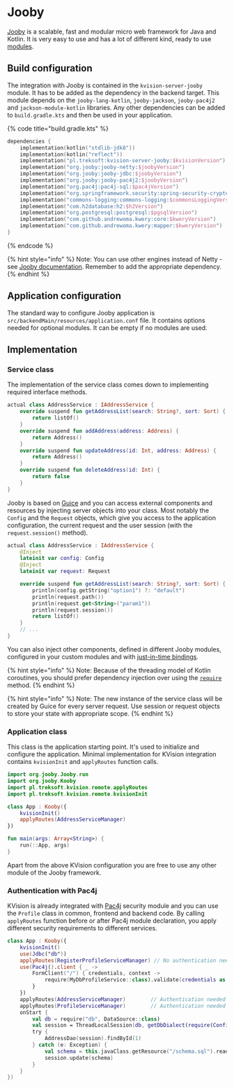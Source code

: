 # Jooby

[Jooby](https://jooby.org/) is a scalable, fast and modular micro web framework for Java and Kotlin. It is very easy to use and has a lot of different kind, ready to use [modules](https://jooby.org/modules/). 

## Build configuration

The integration with Jooby is contained in the `kvision-server-jooby` module. It has to be added as the dependency in the backend target. This module depends on the `jooby-lang-kotlin`, `jooby-jackson`, `jooby-pac4j2` and `jackson-module-kotlin` libraries. Any other dependencies can be added to `build.gradle.kts` and then be used in your application.

{% code title="build.gradle.kts" %}
```kotlin
dependencies {
    implementation(kotlin("stdlib-jdk8"))
    implementation(kotlin("reflect"))
    implementation("pl.treksoft:kvision-server-jooby:$kvisionVersion")
    implementation("org.jooby:jooby-netty:$joobyVersion")
    implementation("org.jooby:jooby-jdbc:$joobyVersion")
    implementation("org.jooby:jooby-pac4j2:$joobyVersion")
    implementation("org.pac4j:pac4j-sql:$pac4jVersion")
    implementation("org.springframework.security:spring-security-crypto:$springSecurityCryptoVersion")
    implementation("commons-logging:commons-logging:$commonsLoggingVersion")
    implementation("com.h2database:h2:$h2Version")
    implementation("org.postgresql:postgresql:$pgsqlVersion")
    implementation("com.github.andrewoma.kwery:core:$kweryVersion")
    implementation("com.github.andrewoma.kwery:mapper:$kweryVersion")
}
```
{% endcode %}

{% hint style="info" %}
Note: You can use other engines instead of Netty - see [Jooby documentation](https://jooby.org/doc/servers/). Remember to add the appropriate dependency.
{% endhint %}

## Application configuration

The standard way to configure Jooby application is `src/backendMain/resources/application.conf` file. It contains options needed for optional modules. It can be empty if no modules are used.

## Implementation

### Service class

The implementation of the service class comes down to implementing required interface methods.

```kotlin
actual class AddressService : IAddressService {
    override suspend fun getAddressList(search: String?, sort: Sort) {
        return listOf()
    }
    override suspend fun addAddress(address: Address) {
        return Address()
    }
    override suspend fun updateAddress(id: Int, address: Address) {
        return Address()
    }
    override suspend fun deleteAddress(id: Int) {
        return false
    }
}
```

Jooby is based on [Guice](https://github.com/google/guice) and you can access external components and resources by injecting server objects into your class. Most notably the `Config` and the `Request` objects, which give you access to the application configuration, the current request and the user session \(with the `request.session()` method\).

```kotlin
actual class AddressService : IAddressService {
    @Inject
    lateinit var config: Config
    @Inject
    lateinit var request: Request

    override suspend fun getAddressList(search: String?, sort: Sort) {
        println(config.getString("option1") ?: "default")
        println(request.path())
        println(request.get<String>("param1"))
        println(request.session())
        return listOf()
    }
    // ...
}
```

You can also inject other components, defined in different Jooby modules, configured in your custom modules and with [just-in-time bindings](https://github.com/google/guice/wiki/JustInTimeBindings).

{% hint style="info" %}
Note: Because of the threading model of Kotlin coroutines, you should prefer dependency injection over using the [`require`](https://jooby.org/doc/#request-require) method.
{% endhint %}

{% hint style="info" %}
Note: The new instance of the service class will be created by Guice for every server request. Use session or request objects to store your state with appropriate scope.
{% endhint %}

### Application class

This class is the application starting point. It's used to initialize and configure the application. Minimal implementation for KVision integration contains `kvisionInit` and `applyRoutes` function calls.

```kotlin
import org.jooby.Jooby.run
import org.jooby.Kooby
import pl.treksoft.kvision.remote.applyRoutes
import pl.treksoft.kvision.remote.kvisionInit

class App : Kooby({
    kvisionInit()
    applyRoutes(AddressServiceManager)
})

fun main(args: Array<String>) {
    run(::App, args)
}
```

Apart from the above KVision configuration you are free to use any other module of the Jooby framework. 

### Authentication with Pac4j

KVision is already integrated with [Pac4j](https://jooby.org/doc/pac4j2/) security module and you can use the `Profile` class in common, frontend and backend code. By calling `applyRoutes` function before or after Pac4j module declaration, you apply different security requirements to different services.

```kotlin
class App : Kooby({
    kvisionInit()
    use(Jdbc("db"))
    applyRoutes(RegisterProfileServiceManager) // No authentication needed
    use(Pac4j().client { _ ->
        FormClient("/") { credentials, context ->
            require(MyDbProfileService::class).validate(credentials as UsernamePasswordCredentials, context)
        }
    })
    applyRoutes(AddressServiceManager)        // Authentication needed
    applyRoutes(ProfileServiceManager)        // Authentication needed
    onStart {
        val db = require("db", DataSource::class)
        val session = ThreadLocalSession(db, getDbDialect(require(Config::class)), LoggingInterceptor())
        try {
            AddressDao(session).findById(1)
        } catch (e: Exception) {
            val schema = this.javaClass.getResource("/schema.sql").readText()
            session.update(schema)
        }
    }
})
```

